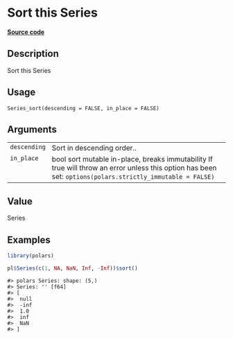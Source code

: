 

# Sort this Series

[**Source code**](https://github.com/pola-rs/r-polars/tree/main/R/series__series.R#L762)

## Description

Sort this Series

## Usage

<pre><code class='language-R'>Series_sort(descending = FALSE, in_place = FALSE)
</code></pre>

## Arguments

<table>
<tr>
<td style="white-space: nowrap; font-family: monospace; vertical-align: top">
<code id="Series_sort_:_descending">descending</code>
</td>
<td>
Sort in descending order..
</td>
</tr>
<tr>
<td style="white-space: nowrap; font-family: monospace; vertical-align: top">
<code id="Series_sort_:_in_place">in_place</code>
</td>
<td>
bool sort mutable in-place, breaks immutability If true will throw an
error unless this option has been set:
<code>options(polars.strictly_immutable = FALSE)</code>
</td>
</tr>
</table>

## Value

Series

## Examples

``` r
library(polars)

pl$Series(c(1, NA, NaN, Inf, -Inf))$sort()
```

    #> polars Series: shape: (5,)
    #> Series: '' [f64]
    #> [
    #>  null
    #>  -inf
    #>  1.0
    #>  inf
    #>  NaN
    #> ]
